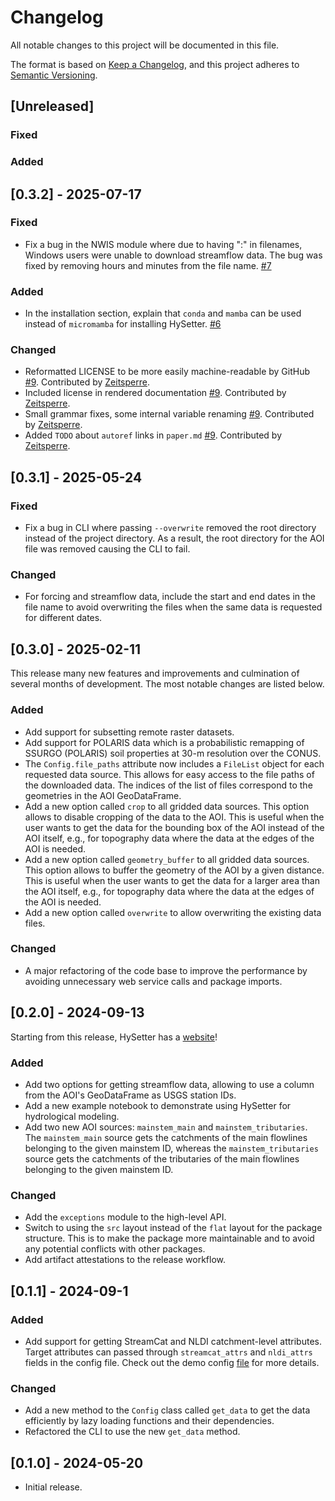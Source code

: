 # Changelog

All notable changes to this project will be documented in this file.

The format is based on [Keep a Changelog](https://keepachangelog.com/en/1.1.0/), and
this project adheres to [Semantic Versioning](https://semver.org/spec/v2.0.0.html).

## [Unreleased]

### Fixed

### Added

## [0.3.2] - 2025-07-17

### Fixed

- Fix a bug in the NWIS module where due to having ":" in filenames, Windows users were
    unable to download streamflow data. The bug was fixed by removing hours and minutes
    from the file name. [#7](https://github.com/hyriver/hysetter/issues/7)

### Added

- In the installation section, explain that `conda` and `mamba` can be used instead of
    `micromamba` for installing HySetter.
    [#6](https://github.com/hyriver/hysetter/issues/6)

### Changed

- Reformatted LICENSE to be more easily machine-readable by GitHub
    [#9](https://github.com/hyriver/hysetter/pull/9). Contributed by
    [Zeitsperre](https://github.com/Zeitsperre).
- Included license in rendered documentation
    [#9](https://github.com/hyriver/hysetter/pull/9). Contributed by
    [Zeitsperre](https://github.com/Zeitsperre).
- Small grammar fixes, some internal variable renaming
    [#9](https://github.com/hyriver/hysetter/pull/9). Contributed by
    [Zeitsperre](https://github.com/Zeitsperre).
- Added `TODO` about `autoref` links in `paper.md`
    [#9](https://github.com/hyriver/hysetter/pull/9). Contributed by
    [Zeitsperre](https://github.com/Zeitsperre).

## [0.3.1] - 2025-05-24

### Fixed

- Fix a bug in CLI where passing `--overwrite` removed the root directory instead of the
    project directory. As a result, the root directory for the AOI file was removed
    causing the CLI to fail.

### Changed

- For forcing and streamflow data, include the start and end dates in the file name to
    avoid overwriting the files when the same data is requested for different dates.

## [0.3.0] - 2025-02-11

This release many new features and improvements and culmination of several months of
development. The most notable changes are listed below.

### Added

- Add support for subsetting remote raster datasets.
- Add support for POLARIS data which is a probabilistic remapping of SSURGO (POLARIS)
    soil properties at 30-m resolution over the CONUS.
- The `Config.file_paths` attribute now includes a `FileList` object for each requested
    data source. This allows for easy access to the file paths of the downloaded data.
    The indices of the list of files correspond to the geometries in the AOI
    GeoDataFrame.
- Add a new option called `crop` to all gridded data sources. This option allows to
    disable cropping of the data to the AOI. This is useful when the user wants to get
    the data for the bounding box of the AOI instead of the AOI itself, e.g., for
    topography data where the data at the edges of the AOI is needed.
- Add a new option called `geometry_buffer` to all gridded data sources. This option
    allows to buffer the geometry of the AOI by a given distance. This is useful when
    the user wants to get the data for a larger area than the AOI itself, e.g., for
    topography data where the data at the edges of the AOI is needed.
- Add a new option called `overwrite` to allow overwriting the existing data files.

### Changed

- A major refactoring of the code base to improve the performance by avoiding
    unnecessary web service calls and package imports.

## [0.2.0] - 2024-09-13

Starting from this release, HySetter has a [website](https://hysetter.readthedocs.io)!

### Added

- Add two options for getting streamflow data, allowing to use a column from the AOI's
    GeoDataFrame as USGS station IDs.
- Add a new example notebook to demonstrate using HySetter for hydrological modeling.
- Add two new AOI sources: `mainstem_main` and `mainstem_tributaries`. The
    `mainstem_main` source gets the catchments of the main flowlines belonging to the
    given mainstem ID, whereas the `mainstem_tributaries` source gets the catchments of
    the tributaries of the main flowlines belonging to the given mainstem ID.

### Changed

- Add the `exceptions` module to the high-level API.
- Switch to using the `src` layout instead of the `flat` layout for the package
    structure. This is to make the package more maintainable and to avoid any potential
    conflicts with other packages.
- Add artifact attestations to the release workflow.

## [0.1.1] - 2024-09-1

### Added

- Add support for getting StreamCat and NLDI catchment-level attributes. Target
    attributes can passed through `streamcat_attrs` and `nldi_attrs` fields in the
    config file. Check out the demo config
    [file](https://github.com/hyriver/hysetter/blob/main/config_demo.yml) for more
    details.

### Changed

- Add a new method to the `Config` class called `get_data` to get the data efficiently
    by lazy loading functions and their dependencies.
- Refactored the CLI to use the new `get_data` method.

## [0.1.0] - 2024-05-20

- Initial release.
